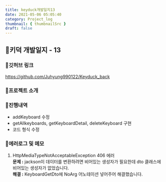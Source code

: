```yaml
---
title: keyduck개발일지13
date: 2021-05-06 05:05:40
category: Project_log
thumbnail: { thumbnailSrc }
draft: false
---
```

## 🌟키덕 개발일지 - 13

### 🎯깃허브 링크 
https://github.com/Juhyung990122/Keyduck_back

### 🎯프로젝트 소개

### 🎯진행내역
- addKeyboard 수정
- getAllkeyboards, getKeyboardDetail, deleteKeyboard 구현
- 코드 형식 수정

### 🎯에러로그 및 메모
1. HttpMediaTypeNotAcceptableException 406 에러<br>
**문제 :** jackson이 데이터를 변환하려면 비어있는 생성자가 필요한데 dto 클래스에 비어있는 생성자가 없었습니다.<br>
**해결 :** KeyboardGetDto에 NoArg 어노테이션 넣어주어 해결했습니다.